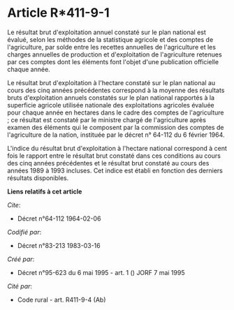 # Article R*411-9-1

Le résultat brut d'exploitation annuel constaté sur le plan national est évalué, selon les méthodes de la statistique
agricole et des comptes de l'agriculture, par solde entre les recettes annuelles de l'agriculture et les charges annuelles de
production et d'exploitation de l'agriculture retenues par ces comptes dont les éléments font l'objet d'une publication
officielle chaque année.

Le résultat brut d'exploitation à l'hectare constaté sur le plan national au cours des cinq années précédentes correspond à
la moyenne des résultats bruts d'exploitation annuels constatés sur le plan national rapportés à la superficie agricole
utilisée nationale des exploitations agricoles évaluée pour chaque année en hectares dans le cadre des comptes de
l'agriculture ; ce résultat est constaté par le ministre chargé de l'agriculture après examen des éléments qui le composent
par la commission des comptes de l'agriculture de la nation, instituée par le décret n° 64-112 du 6 février 1964.

L'indice du résultat brut d'exploitation à l'hectare national correspond à cent fois le rapport entre le résultat brut
constaté dans ces conditions au cours des cinq années précédentes et le résultat brut constaté au cours des années 1989 à
1993 incluses. Cet indice est établi en fonction des derniers résultats disponibles.

**Liens relatifs à cet article**

_Cite_:

  - Décret n°64-112 1964-02-06

_Codifié par_:

  - Décret n°83-213 1983-03-16

_Créé par_:

  - Décret n°95-623 du 6 mai 1995 - art. 1 () JORF 7 mai 1995

_Cité par_:

  - Code rural - art. R411-9-4 (Ab)
